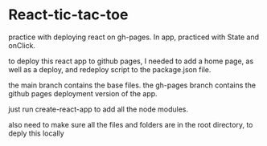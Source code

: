 # React-tic-tac-toe
practice with deploying react on gh-pages. In app, practiced with State and onClick.

to deploy this react app to github pages, I needed to add a home page, as well as a deploy, and redeploy script to the package.json file.

the main branch contains the base files.  the gh-pages branch contains the github pages deployment version of the app.

just run create-react-app to add all the node modules.

also need to make sure all the files and folders are in the root directory, to deply this locally
